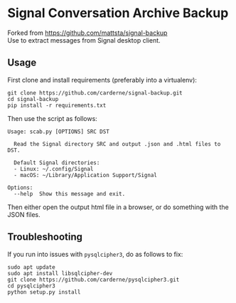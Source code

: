 # Signal Conversation Archive Backup
Forked from https://github.com/mattsta/signal-backup  
Use to extract messages from Signal desktop client.

## Usage
First clone and install requirements (preferably into a virtualenv):
```
git clone https://github.com/carderne/signal-backup.git
cd signal-backup
pip install -r requirements.txt
```

Then use the script as follows:
```
Usage: scab.py [OPTIONS] SRC DST

  Read the Signal directory SRC and output .json and .html files to DST.

  Default Signal directories:  
  - Linux: ~/.config/Signal  
  - macOS: ~/Library/Application Support/Signal

Options:
  --help  Show this message and exit.
```

Then either open the output html file in a browser, or do something with the JSON files.

## Troubleshooting
If you run into issues with `pysqlcipher3`, do as follows to fix:
```
sudo apt update
sudo apt install libsqlcipher-dev
git clone https://github.com/carderne/pysqlcipher3.git
cd pysqlcipher3
python setup.py install
```

